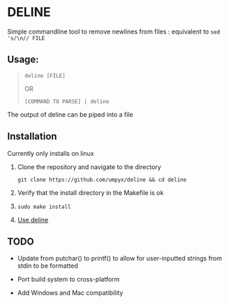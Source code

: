 # DELINE

Simple commandline tool to remove newlines from files : equivalent to `sed 's/\n// FILE` 

## Usage:
> `deline [FILE]`
>
> OR 
>
> `[COMMAND TO PARSE] | deline`

The output of deline can be piped into a file

## Installation

Currently only installs on linux

1. Clone the repository and navigate to the directory

    `git clone https://github.com/umpyx/deline && cd deline`

2. Verify that the install directory in the Makefile is ok

3. `sudo make install`

4. [Use deline](#usage)

## TODO

- Update from putchar() to printf() to allow for user-inputted strings from stdin to be formatted

- Port build system to cross-platform

- Add Windows and Mac compatibility
